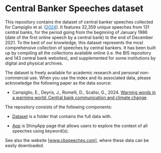 # Central Banker Speeches dataset

This repository contains the dataset of central banker speeches collected for Campiglio et al. (<a style="color:#0569b9;" href="" target="_blank" rel="noopener">2024</a>). It features 32,359 unique speeches from 131 central banks, for the period going from the beginning of January 1986 (date of the first online speech by a central bank) to the end of December 2021.
To the best of our knowledge, this dataset represents the most comprehensive collection of speeches by central bankers. It has been built up by compiling all the collections available online (i.e. the BIS repository and 143 central bank websites), and supplemented for some institutions by digital and physical archives. 

The dataset is freely available for academic research and personal non-commercial use.
When you use the index and its associated data, please acknowledge the following paper as the data source:
- Campiglio, E., Deyris, J., Romelli, D., Scalisi, G., 2024. [Warning words in a warming world: Central bank communication and climate change]().


The repository consists of the following components:

- [Dataset](https://github.com/DRomelli/cbspeeches/tree/main/dataset) is a folder that contains the full data with.
  
- [App](https://github.com/centralbankspeeches/app) is ShinyApp page that allows users to explore the context of all speeches using keyword(s). 

See also the website [www.cbspeeches.com], where these data can be easily downloaded. 
